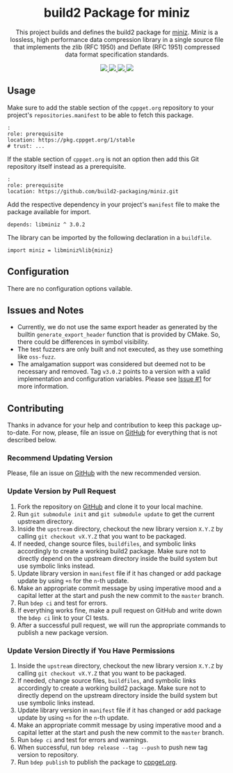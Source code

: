 <h1 align="center">
    build2 Package for miniz
</h1>

<p align="center">
    This project builds and defines the build2 package for <a href="https://github.com/richgel999/miniz">miniz</a>.
    Miniz is a lossless, high performance data compression library in a single source file that implements the zlib (RFC 1950) and Deflate (RFC 1951) compressed data format specification standards.
</p>

<p align="center">
    <a href="https://github.com/richgel999/miniz">
        <img src="https://img.shields.io/website/https/github.com/richgel999/miniz.svg?down_message=offline&label=Official&style=for-the-badge&up_color=blue&up_message=online">
    </a>
    <a href="https://github.com/build2-packaging/miniz">
        <img src="https://img.shields.io/website/https/github.com/build2-packaging/miniz.svg?down_message=offline&label=build2&style=for-the-badge&up_color=blue&up_message=online">
    </a>
    <a href="https://cppget.org/libminiz">
        <img src="https://img.shields.io/website/https/cppget.org/libminiz.svg?down_message=offline&label=cppget.org&style=for-the-badge&up_color=blue&up_message=online">
    </a>
    <a href="https://queue.cppget.org/libminiz">
        <img src="https://img.shields.io/website/https/queue.cppget.org/libminiz.svg?down_message=empty&down_color=blue&label=queue.cppget.org&style=for-the-badge&up_color=orange&up_message=running">
    </a>
</p>

## Usage
Make sure to add the stable section of the `cppget.org` repository to your project's `repositories.manifest` to be able to fetch this package.

    :
    role: prerequisite
    location: https://pkg.cppget.org/1/stable
    # trust: ...

If the stable section of `cppget.org` is not an option then add this Git repository itself instead as a prerequisite.

    :
    role: prerequisite
    location: https://github.com/build2-packaging/miniz.git

Add the respective dependency in your project's `manifest` file to make the package available for import.

    depends: libminiz ^ 3.0.2

The library can be imported by the following declaration in a `buildfile`.

    import miniz = libminiz%lib{miniz}

## Configuration
There are no configuration options vailable.

## Issues and Notes
- Currently, we do not use the same export header as generated by the builtin `generate_export_header` function that is provided by CMake. So, there could be differences in symbol visibility.
- The test fuzzers are only built and not executed, as they use something like `oss-fuzz`.
- The amalgamation support was considered but deemed not to be necessary and removed. Tag `v3.0.2` points to a version with a valid implementation and configuration variables. Please see [Issue #1](https://github.com/build2-packaging/miniz/issues/1) for more information.

## Contributing
Thanks in advance for your help and contribution to keep this package up-to-date.
For now, please, file an issue on [GitHub](https://github.com/build2-packaging/miniz/issues) for everything that is not described below.

### Recommend Updating Version
Please, file an issue on [GitHub](https://github.com/build2-packaging/miniz/issues) with the new recommended version.

### Update Version by Pull Request
1. Fork the repository on [GitHub](https://github.com/build2-packaging/miniz) and clone it to your local machine.
2. Run `git submodule init` and `git submodule update` to get the current upstream directory.
3. Inside the `upstream` directory, checkout the new library version `X.Y.Z` by calling `git checkout vX.Y.Z` that you want to be packaged.
4. If needed, change source files, `buildfiles`, and symbolic links accordingly to create a working build2 package. Make sure not to directly depend on the upstream directory inside the build system but use symbolic links instead.
5. Update library version in `manifest` file if it has changed or add package update by using `+n` for the `n`-th update.
6. Make an appropriate commit message by using imperative mood and a capital letter at the start and push the new commit to the `master` branch.
7. Run `bdep ci` and test for errors.
8. If everything works fine, make a pull request on GitHub and write down the `bdep ci` link to your CI tests.
9. After a successful pull request, we will run the appropriate commands to publish a new package version.

### Update Version Directly if You Have Permissions
1. Inside the `upstream` directory, checkout the new library version `X.Y.Z` by calling `git checkout vX.Y.Z` that you want to be packaged.
2. If needed, change source files, `buildfiles`, and symbolic links accordingly to create a working build2 package. Make sure not to directly depend on the upstream directory inside the build system but use symbolic links instead.
3. Update library version in `manifest` file if it has changed or add package update by using `+n` for the `n`-th update.
4. Make an appropriate commit message by using imperative mood and a capital letter at the start and push the new commit to the `master` branch.
5. Run `bdep ci` and test for errors and warnings.
6. When successful, run `bdep release --tag --push` to push new tag version to repository.
7. Run `bdep publish` to publish the package to [cppget.org](https://cppget.org).
